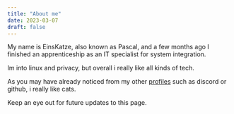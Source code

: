 ```yaml
---
title: "About me"
date: 2023-03-07
draft: false
---
```


My name is EinsKatze, also known as Pascal, and a few months ago I finished an apprenticeship as an IT specialist for system integration.

Im into linux and privacy, but overall i really like all kinds of tech.

As you may have already noticed from my other [profiles](../contact) such as discord or github, i really like cats.

Keep an eye out for future updates to this page.
